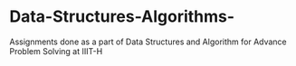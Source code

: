 # Data-Structures-Algorithms-
Assignments done as a part of Data Structures and Algorithm for Advance Problem Solving at IIIT-H
